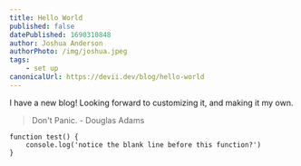 ```yaml
---
title: Hello World
published: false
datePublished: 1690310848
author: Joshua Anderson
authorPhoto: /img/joshua.jpeg
tags:
    - set up
canonicalUrl: https://devii.dev/blog/hello-world
---
```


I have a new blog! Looking forward to customizing it, and making it my own.

> Don't Panic. - Douglas Adams

```
function test() {
    console.log('notice the blank line before this function?')
}
```
